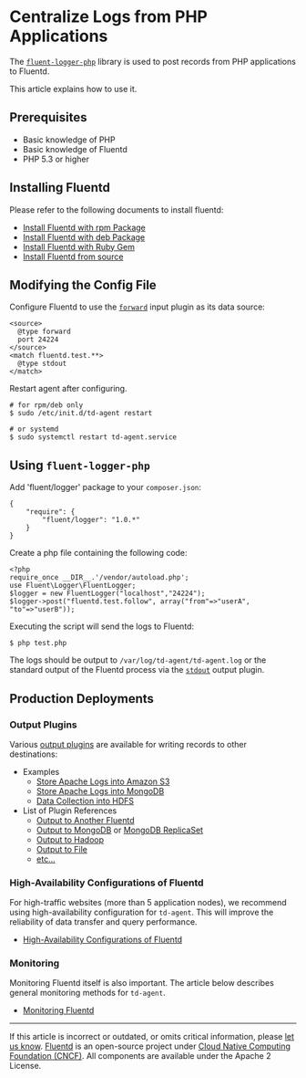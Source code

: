 # Centralize Logs from PHP Applications

The [`fluent-logger-php`](http://github.com/fluent/fluent-logger-php)
library is used to post records from PHP applications to Fluentd.

This article explains how to use it.


## Prerequisites

-   Basic knowledge of PHP
-   Basic knowledge of Fluentd
-   PHP 5.3 or higher


## Installing Fluentd

Please refer to the following documents to install fluentd:

-   [Install Fluentd with rpm Package](/install/install-by-rpm.md)
-   [Install Fluentd with deb Package](/install/install-by-deb.md)
-   [Install Fluentd with Ruby Gem](/install/install-by-gem.md)
-   [Install Fluentd from source](/install/install-from-source.md)


## Modifying the Config File

Configure Fluentd to use the [`forward`](/plugins/input/forward.md) input plugin
as its data source:

```
<source>
  @type forward
  port 24224
</source>
<match fluentd.test.**>
  @type stdout
</match>
```

Restart agent after configuring.

```
# for rpm/deb only
$ sudo /etc/init.d/td-agent restart

# or systemd
$ sudo systemctl restart td-agent.service
```


## Using `fluent-logger-php`

Add 'fluent/logger' package to your `composer.json`:

```
{
    "require": {
        "fluent/logger": "1.0.*"
    }
}
```

Create a php file containing the following code:

```
<?php
require_once __DIR__.'/vendor/autoload.php';
use Fluent\Logger\FluentLogger;
$logger = new FluentLogger("localhost","24224");
$logger->post("fluentd.test.follow", array("from"=>"userA", "to"=>"userB"));
```

Executing the script will send the logs to Fluentd:

```
$ php test.php
```

The logs should be output to `/var/log/td-agent/td-agent.log` or the standard
output of the Fluentd process via the [`stdout`](/plugins/output/stdout.md)
output plugin.


## Production Deployments


### Output Plugins

Various [output plugins](/plugins/output/README.md) are available for
writing records to other destinations:

-   Examples
    -   [Store Apache Logs into Amazon S3](/guides/apache-to-s3.md)
    -   [Store Apache Logs into MongoDB](/guides/apache-to-mongodb.md)
    -   [Data Collection into HDFS](/guides/http-to-hdfs.md)
-   List of Plugin References
    -   [Output to Another Fluentd](/plugins/output/forward.md)
    -   [Output to MongoDB](/plugins/output/mongo.md) or [MongoDB ReplicaSet](/plugins/output/mongo_replset.md)
    -   [Output to Hadoop](/plugins/output/webhdfs.md)
    -   [Output to File](/plugins/output/file.md)
    -   [etc...](http://fluentd.org/plugin/)


### High-Availability Configurations of Fluentd

For high-traffic websites (more than 5 application nodes), we recommend using
high-availability configuration for `td-agent`. This will improve the
reliability of data transfer and query performance.

-   [High-Availability Configurations of Fluentd](/deployment/high-availability.md)


### Monitoring

Monitoring Fluentd itself is also important. The article below describes
general monitoring methods for `td-agent`.

-   [Monitoring Fluentd](/monitoring/overview.md)


------------------------------------------------------------------------

If this article is incorrect or outdated, or omits critical information, please
[let us know](https://github.com/fluent/fluentd-docs-gitbook/issues?state=open).
[Fluentd](http://www.fluentd.org/) is an open-source project under
[Cloud Native Computing Foundation (CNCF)](https://cncf.io/). All components are
available under the Apache 2 License.

